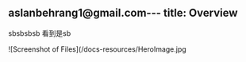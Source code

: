 aslanbehrang1@gmail.com---
title: Overview
---
sbsbsbsb 看到是sb

![Screenshot of Files](/docs-resources/HeroImage.jpg
